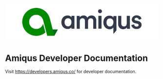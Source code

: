 ![Logo](./assets/images/logos/amiqus-full.png)

# Amiqus Developer Documentation

Visit https://developers.amiqus.co/ for developer documentation.
